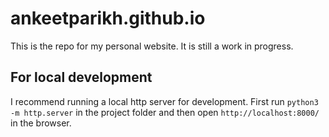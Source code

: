 # ankeetparikh.github.io
This is the repo for my personal website. It is still a work in progress.

## For local development
I recommend running a local http server for development. First run `python3 -m http.server` in the project folder and then open `http://localhost:8000/` in the browser.
